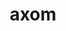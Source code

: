 ---
title: "axom"
layout: cache
categories: [package, develop-2025-05-18]
meta: {"compilers": ["gcc@11.4.0", "gcc@7.5.0", "intel-oneapi-compilers@2025.1.0"], "num_specs": 6, "num_specs_by_stack": {"e4s": 3, "e4s-neoverse-v2": 1, "e4s-oneapi": 1, "radiuss": 1, "root": 6}, "oss": ["ubuntu18.04", "ubuntu22.04"], "platforms": ["linux"], "stacks": ["e4s", "e4s-neoverse-v2", "e4s-oneapi", "radiuss", "root"], "targets": ["neoverse_v2", "x86_64_v3"], "versions": ["0.10.1"]}
spec_details: [{"compiler": "gcc@11.4.0", "hash": "3cgirwonxssx3fw6sltgodnuazgeouks", "os": "ubuntu22.04", "platform": "linux", "size": "-", "stacks": ["e4s-neoverse-v2", "root"], "target": "neoverse_v2", "variants": ["build_system=cmake", "build_type=Release", "+cpp14", "~cuda", "~devtools", "+examples", "+fortran", "generator=make", "+hdf5", "~ipo", "+lua", "~mfem", "+mpi", "~opencascade", "+openmp", "~python", "+raja", "~rocm", "~scr", "+shared", "+tools", "+umpire"], "versions": ["0.10.1"]}, {"compiler": "gcc@7.5.0", "hash": "65p7owwf57j3cbexdcyfqugjipvsmrfp", "os": "ubuntu18.04", "platform": "linux", "size": "-", "stacks": ["radiuss", "root"], "target": "x86_64_v3", "variants": ["build_system=cmake", "build_type=Release", "+cpp14", "~cuda", "~devtools", "+examples", "+fortran", "generator=make", "+hdf5", "~ipo", "+lua", "~mfem", "+mpi", "~opencascade", "+openmp", "~python", "+raja", "~rocm", "~scr", "+shared", "+tools", "+umpire"], "versions": ["0.10.1"]}, {"compiler": "intel-oneapi-compilers@2025.1.0", "hash": "eafysiv6ennfnxbgsq3es5ieqxjsope6", "os": "ubuntu22.04", "platform": "linux", "size": "-", "stacks": ["e4s-oneapi", "root"], "target": "x86_64_v3", "variants": ["build_system=cmake", "build_type=Release", "+cpp14", "~cuda", "~devtools", "+examples", "+fortran", "generator=make", "+hdf5", "~ipo", "+lua", "~mfem", "+mpi", "~opencascade", "+openmp", "~python", "+raja", "~rocm", "~scr", "+shared", "+tools", "+umpire"], "versions": ["0.10.1"]}, {"compiler": "gcc@11.4.0", "hash": "garh7npkdxv6upcqjv7o2tnij6ugyuuu", "os": "ubuntu22.04", "platform": "linux", "size": "-", "stacks": ["e4s", "root"], "target": "x86_64_v3", "variants": ["build_system=cmake", "build_type=Release", "+cpp14", "+cuda", "cuda_arch:=80", "~devtools", "+examples", "+fortran", "generator=make", "+hdf5", "~ipo", "+lua", "~mfem", "+mpi", "~opencascade", "+openmp", "~python", "+raja", "~rocm", "~scr", "+shared", "+tools", "+umpire"], "versions": ["0.10.1"]}, {"compiler": "gcc@11.4.0", "hash": "kpr6xgoj475fhnl37lhexxkhy23fikfn", "os": "ubuntu22.04", "platform": "linux", "size": "-", "stacks": ["e4s", "root"], "target": "x86_64_v3", "variants": ["build_system=cmake", "build_type=Release", "+cpp14", "~cuda", "~devtools", "+examples", "+fortran", "generator=make", "+hdf5", "~ipo", "+lua", "~mfem", "+mpi", "~opencascade", "+openmp", "~python", "+raja", "~rocm", "~scr", "+shared", "+tools", "+umpire"], "versions": ["0.10.1"]}, {"compiler": "gcc@11.4.0", "hash": "wyv6ql5toqss7wqxpnof5q4ekk5weq2k", "os": "ubuntu22.04", "platform": "linux", "size": "-", "stacks": ["e4s", "root"], "target": "x86_64_v3", "variants": ["build_system=cmake", "build_type=Release", "+cpp14", "+cuda", "cuda_arch:=90", "~devtools", "+examples", "+fortran", "generator=make", "+hdf5", "~ipo", "+lua", "~mfem", "+mpi", "~opencascade", "+openmp", "~python", "+raja", "~rocm", "~scr", "+shared", "+tools", "+umpire"], "versions": ["0.10.1"]}]
---